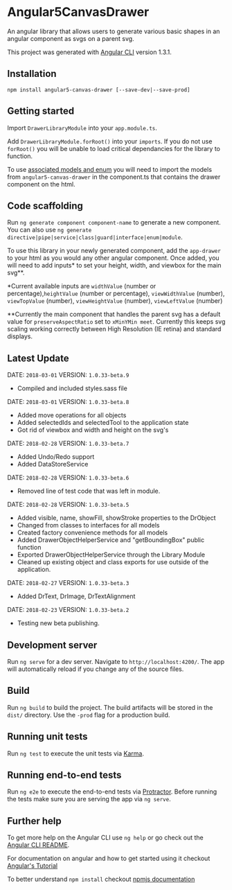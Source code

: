 # Angular5CanvasDrawer

An angular library that allows users to generate various basic shapes in an angular component as svgs on a parent svg.

This project was generated with [Angular CLI](https://github.com/angular/angular-cli) version 1.3.1.

## Installation

`npm install angular5-canvas-drawer [--save-dev|--save-prod]`

## Getting started

Import `DrawerLibraryModule` into your `app.module.ts`.

Add `DrawerLibraryModule.forRoot()` into your `imports`. If you do not use `forRoot()` you will be unable to load critical dependancies for the library to function.

To use [associated models and enum](https://github.com/shivs25/angular5-canvas-drawer/tree/dev/src/app/drawer/models) you will need to import the models from `angular5-canvas-drawer` in the component.ts that contains the drawer component on the html.

## Code scaffolding

Run `ng generate component component-name` to generate a new component. You can also use `ng generate directive|pipe|service|class|guard|interface|enum|module`.

To use this library in your newly generated component, add the `app-drawer` to your html as you would any other angular component. Once added, you will need to add inputs* to set your height, width, and viewbox for the main svg**.

*Current available inputs are `widthValue` (number or percentage),`heightValue` (number or percentage), `viewWidthValue` (number), `viewTopValue` (number), `viewHeightValue` (number), `viewLeftValue` (number) 

**Currently the main component that handles the parent svg has a default value for `preserveAspectRatio` set to `xMinYMin meet`. Currently this keeps svg scaling working correctly between High Resolution (IE retina) and standard displays.

## Latest Update
DATE: `2018-03-01` VERSION: `1.0.33-beta.9`
- Compiled and included styles.sass file

DATE: `2018-03-01` VERSION: `1.0.33-beta.8`
 - Added move operations for all objects
 - Added selectedIds and selectedTool to the application state
 - Got rid of viewbox and width and height on the svg's

DATE: `2018-02-28` VERSION: `1.0.33-beta.7`
 - Added Undo/Redo support
 - Added DataStoreService

DATE: `2018-02-28` VERSION: `1.0.33-beta.6`
 - Removed line of test code that was left in module.

DATE: `2018-02-28` VERSION: `1.0.33-beta.5`
 - Added visible, name, showFill, showStroke properties to the DrObject
 - Changed from classes to interfaces for all models
 - Created factory convenience methods for all models
 - Added DrawerObjectHelperService and "getBoundingBox" public function
 - Exported DrawerObjectHelperService through the Library Module
 - Cleaned up existing object and class exports for use outside of the application.

DATE: `2018-02-27` VERSION: `1.0.33-beta.3`
 - Added DrText, DrImage, DrTextAlignment

DATE: `2018-02-23`  VERSION: `1.0.33-beta.2`
 - Testing new beta publishing.

## Development server

Run `ng serve` for a dev server. Navigate to `http://localhost:4200/`. The app will automatically reload if you change any of the source files.

## Build

Run `ng build` to build the project. The build artifacts will be stored in the `dist/` directory. Use the `-prod` flag for a production build.

## Running unit tests

Run `ng test` to execute the unit tests via [Karma](https://karma-runner.github.io).

## Running end-to-end tests

Run `ng e2e` to execute the end-to-end tests via [Protractor](http://www.protractortest.org/). Before running the tests make sure you are serving the app via `ng serve`.

## Further help

To get more help on the Angular CLI use `ng help` or go check out the [Angular CLI README](https://github.com/angular/angular-cli/blob/master/README.md).

For documentation on angular and how to get started using it checkout [Angular's Tutorial](https://angular.io/guide/quickstart)

To better understand `npm install` checkout [npmjs documentation](https://docs.npmjs.com/cli/install)
